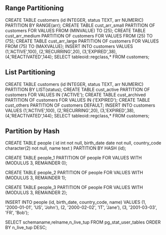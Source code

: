 
## Range Partitioning

CREATE TABLE customers (id INTEGER, status TEXT, arr NUMERIC) PARTITION BY RANGE(arr);
CREATE TABLE cust_arr_small PARTITION OF customers FOR VALUES FROM (MINVALUE) TO (25);
CREATE TABLE cust_arr_medium PARTITION OF customers FOR VALUES FROM (25) TO (75);
CREATE TABLE cust_arr_large PARTITION OF customers FOR VALUES FROM (75) TO (MAXVALUE);
INSERT INTO customers VALUES (1,'ACTIVE',100), (2,'RECURRING',20), (3,'EXPIRED',38), (4,'REACTIVATED',144);
SELECT tableoid::regclass,* FROM customers;

## List Partitioning

CREATE TABLE customers (id INTEGER, status TEXT, arr NUMERIC) PARTITION BY LIST(status);
CREATE TABLE cust_active PARTITION OF customers FOR VALUES IN ('ACTIVE');
CREATE TABLE cust_archived PARTITION OF customers FOR VALUES IN ('EXPIRED');
CREATE TABLE cust_others PARTITION OF customers DEFAULT;
INSERT INTO customers VALUES (1,'ACTIVE',100), (2,'RECURRING',20), (3,'EXPIRED',38), (4,'REACTIVATED',144);
SELECT tableoid::regclass,* FROM customers;

## Partition by Hash

CREATE TABLE people (
    id int not null,
    birth_date date not null,
    country_code character(2) not null,
    name text
) PARTITION BY HASH (id);

CREATE TABLE people_1 PARTITION OF people
    FOR VALUES WITH (MODULUS 3, REMAINDER 0);

CREATE TABLE people_2 PARTITION OF people
    FOR VALUES WITH (MODULUS 3, REMAINDER 1);

CREATE TABLE people_3 PARTITION OF people
    FOR VALUES WITH (MODULUS 3, REMAINDER 2);

INSERT INTO people (id, birth_date, country_code, name) VALUES
   (1, '2000-01-01', 'US', 'John'),
   (2, '2000-02-02', 'IT', 'Jane'),
   (3, '2001-03-03', 'FR', 'Bob');

SELECT schemaname,relname,n_live_tup 
   FROM pg_stat_user_tables 
   ORDER BY n_live_tup DESC;